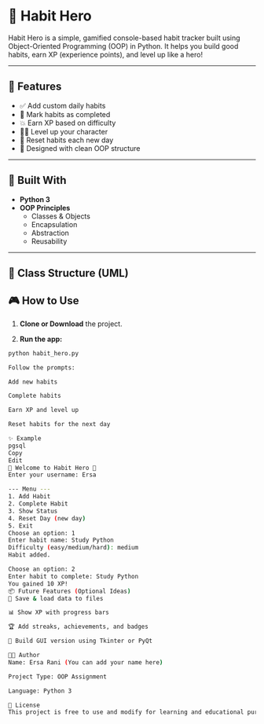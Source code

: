 # 🌟 Habit Hero

Habit Hero is a simple, gamified console-based habit tracker built using Object-Oriented Programming (OOP) in Python. It helps you build good habits, earn XP (experience points), and level up like a hero!

---

## 🚀 Features

- ✅ Add custom daily habits
- 🎯 Mark habits as completed
- 💥 Earn XP based on difficulty
- 🧙‍♂️ Level up your character
- 🔁 Reset habits each new day
- 🧠 Designed with clean OOP structure

---

## 🧱 Built With

- **Python 3**
- **OOP Principles**
  - Classes & Objects
  - Encapsulation
  - Abstraction
  - Reusability

---

## 🧠 Class Structure (UML)


## 🎮 How to Use

1. **Clone or Download** the project.

2. **Run the app:**

```bash
python habit_hero.py

Follow the prompts:

Add new habits

Complete habits

Earn XP and level up

Reset habits for the next day

✨ Example
pgsql
Copy
Edit
🌟 Welcome to Habit Hero 🌟
Enter your username: Ersa

--- Menu ---
1. Add Habit
2. Complete Habit
3. Show Status
4. Reset Day (new day)
5. Exit
Choose an option: 1
Enter habit name: Study Python
Difficulty (easy/medium/hard): medium
Habit added.

Choose an option: 2
Enter habit to complete: Study Python
You gained 10 XP!
📦 Future Features (Optional Ideas)
💾 Save & load data to files

📊 Show XP with progress bars

🏆 Add streaks, achievements, and badges

🎨 Build GUI version using Tkinter or PyQt

🧑‍💻 Author
Name: Ersa Rani (You can add your name here)

Project Type: OOP Assignment

Language: Python 3

📜 License
This project is free to use and modify for learning and educational purposes.


